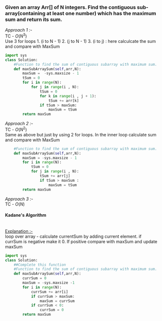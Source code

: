 ### Given an array Arr[] of N integers. Find the contiguous sub-array(containing at least one number) which has the maximum sum and return its sum.


*Approach 1 :-* <br/>
TC - $O(N^3)$ <br/>
Use 3 for loops 1. (i to N - 1) 2. (j to N - 1) 3. (i to j) : here calculcate the sum and compare with MaxSum

``` python
import sys
class Solution:
    #Function to find the sum of contiguous subarray with maximum sum.
    def maxSubArraySum(self,arr,N):
        maxSum =  -sys.maxsize - 1
        tSum = 0
        for i in range(N):
            for j in range(i , N):
                tSum = 0
                for k in range(i , j + 1):
                    tSum += arr[k]
                if tSum > maxSum:
                    maxSum = tSum
        return maxSum
```

*Approach 2 :-* <br/>
TC - $O(N^2)$ <br/>
Same as above but just by using 2 for loops. In the inner loop calculate sum and compare with MaxSum

``` python
    #Function to find the sum of contiguous subarray with maximum sum.
    def maxSubArraySum(self,arr,N):
        maxSum = -sys.maxsize - 1
        for i in range(N):
            tSum = 0
            for j in range(i , N):
                tSum += arr[j]
                if tSum > maxSum :
                    maxSum = tSum
        return maxSum
```

*Approach 3 :-* <br/>
TC - $O(N)$
#### Kadane's Algorithm
<br/>[Explanation :-](https://www.youtube.com/watch?v=w_KEocd__20&ab_channel=takeUforward)
<br/>
loop over array - calculate currentSum by adding current element. if currSum is negative make it 0. If positive compare with maxSum and update maxSum

``` python
import sys
class Solution:
    ##Complete this function
    #Function to find the sum of contiguous subarray with maximum sum.
    def maxSubArraySum(self,arr,N):
        currSum = 0
        maxSum = -sys.maxsize -1
        for i in range(N):
            currSum += arr[i]
            if currSum > maxSum:
                maxSum = currSum
            if currSum < 0:
                currSum = 0
        return maxSum        
```
